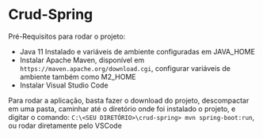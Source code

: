 # Crud-Spring

Pré-Requisitos para rodar o projeto:
* Java 11 Instalado e variáveis de ambiente configuradas em JAVA_HOME
* Instalar Apache Maven, disponível em `https://maven.apache.org/download.cgi`, configurar variáveis de ambiente também como M2_HOME 
* Instalar Visual Studio Code

Para rodar a aplicação, basta fazer o download do projeto, descompactar em uma pasta, caminhar até o diretório onde foi instalado o projeto, e digitar o comando:
`C:\<SEU DIRETÓRIO>\crud-spring> mvn spring-boot:run`, ou rodar diretamente pelo VSCode
